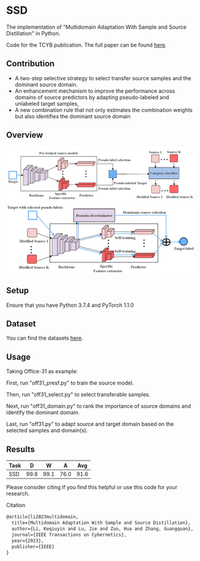 # SSD
The implementation of "Multidomain Adaptation With Sample and Source Distillation" in Python. 

Code for the TCYB publication. The full paper can be found [here](https://doi.org/10.1109/TCYB.2023.3236008).

## Contribution

- A two-step selective strategy to select transfer source samples and the dominant source domain.
- An enhancement mechanism to improve the performance across domains of source predictors by adapting pseudo-labeled and unlabeled target samples,
- A new combination rule that not only estimates the combination weights but also identifies the dominant source domain

## Overview
![Framework-Source](https://github.com/el3518/SSD/blob/main/image/flowchart-s.jpg)
![Framework-Adaptation](https://github.com/el3518/SSD/blob/main/image/flowchart-da.jpg)

## Setup
Ensure that you have Python 3.7.4 and PyTorch 1.1.0

## Dataset
You can find the datasets [here](https://github.com/jindongwang/transferlearning/tree/master/data).

## Usage
Taking Office-31 as example:

First, run "off31_presf.py" to train the source model.

Then, run "off31_select.py" to select transferable samples.

Next, run "off31_domain.py" to rank the importance of source domains and identify the dominant domain.

Last, run "off31.py" to adapt source and target domain based on the selected samples and domain(s).

## Results

| Task  | D | W  | A | Avg  | 
| ---- | ---- | ---- | ---- | ---- |
| SSD  | 99.8  | 99.1  | 76.0  | 91.6 |


Please consider citing if you find this helpful or use this code for your research.

Citation
```
@article{li2023multidomain,
  title={Multidomain Adaptation With Sample and Source Distillation},
  author={Li, Keqiuyin and Lu, Jie and Zuo, Hua and Zhang, Guangquan},
  journal={IEEE Transactions on Cybernetics},
  year={2023},
  publisher={IEEE}
}
